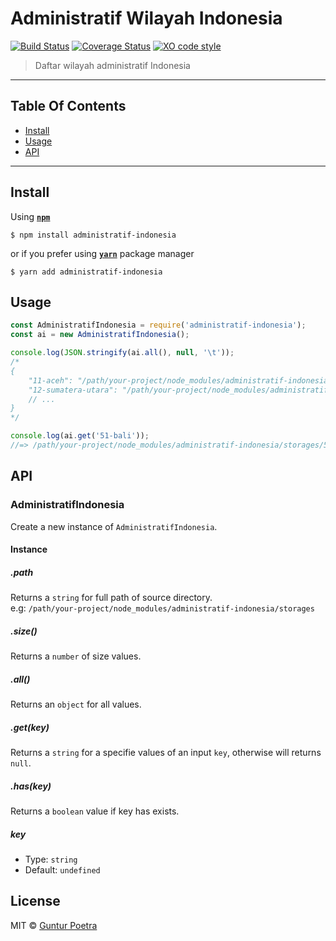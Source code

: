 # Administratif Wilayah Indonesia
[![Build Status](https://travis-ci.org/iguntur/administratif-indonesia.svg?branch=master)](https://travis-ci.org/iguntur/administratif-indonesia) [![Coverage Status](https://coveralls.io/repos/github/iguntur/administratif-indonesia/badge.svg)](https://coveralls.io/github/iguntur/administratif-indonesia) [![XO code style](https://img.shields.io/badge/code_style-XO-5ed9c7.svg)](https://github.com/sindresorhus/xo)

> Daftar wilayah administratif Indonesia

---

## Table Of Contents

- [Install](#install)
- [Usage](#usage)
- [API](#api)

---


## Install

Using [__`npm`__](https://npmjs.com)

```
$ npm install administratif-indonesia
```

or if you prefer using [__`yarn`__](https://yarnpkg.com) package manager

```
$ yarn add administratif-indonesia
```


## Usage

```js
const AdministratifIndonesia = require('administratif-indonesia');
const ai = new AdministratifIndonesia();

console.log(JSON.stringify(ai.all(), null, '\t'));
/*
{
    "11-aceh": "/path/your-project/node_modules/administratif-indonesia/storages/11-aceh.json",
    "12-sumatera-utara": "/path/your-project/node_modules/administratif-indonesia/storages/12-sumatera-utara.json",
    // ...
}
*/

console.log(ai.get('51-bali'));
//=> /path/your-project/node_modules/administratif-indonesia/storages/51-bali.json
```

## API

### AdministratifIndonesia

Create a new instance of `AdministratifIndonesia`.

#### Instance

##### .path

Returns a `string` for full path of source directory. <br>
e.g: `/path/your-project/node_modules/administratif-indonesia/storages`

##### .size()

Returns a `number` of size values.

##### .all()

Returns an `object` for all values.

##### .get(key)

Returns a `string` for a specifie values of an input `key`, otherwise will returns `null`.

##### .has(key)

Returns a `boolean` value if key has exists.

##### key

- Type: `string`
- Default: `undefined`


## License

MIT © [Guntur Poetra](http://iguntur.starmediateknik.com)
